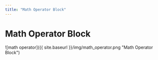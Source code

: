 ```yaml
---
title: "Math Operator Block"
---
```

# Math Operator Block
![math operator]({{ site.baseurl }}/img/math_operator.png "Math Operator Block")